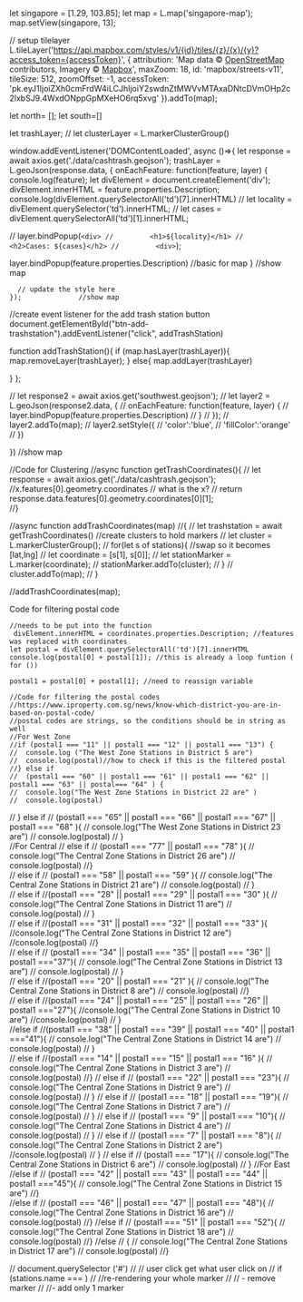   
let singapore = [1.29, 103.85];
let map = L.map('singapore-map');
map.setView(singapore, 13);

// setup tilelayer
L.tileLayer('https://api.mapbox.com/styles/v1/{id}/tiles/{z}/{x}/{y}?access_token={accessToken}', {
    attribution: 'Map data &copy; <a href="https://www.openstreetmap.org/copyright">OpenStreetMap</a> contributors, Imagery © <a href="https://www.mapbox.com/">Mapbox</a>',
    maxZoom: 18,
    id: 'mapbox/streets-v11',
    tileSize: 512,
    zoomOffset: -1,
    accessToken: 'pk.eyJ1IjoiZXh0cmFrdW4iLCJhIjoiY2swdnZtMWVvMTAxaDNtcDVmOHp2c2lxbSJ9.4WxdONppGpMXeHO6rq5xvg'
}).addTo(map);

let north= [];
let south=[]

let trashLayer;
// let clusterLayer = L.markerClusterGroup()

window.addEventListener('DOMContentLoaded', async ()=>{
    let response = await axios.get('./data/cashtrash.geojson');
    trashLayer = L.geoJson(response.data, {
        onEachFeature: function(feature, layer) {
            console.log(feature);
           let divElement = document.createElement('div');
           divElement.innerHTML = feature.properties.Description;
           console.log(divElement.querySelectorAll('td')[7].innerHTML)
  //          let locality = divElement.querySelector('td').innerHTML;
  //         let cases = divElement.querySelectorAll('td')[1].innerHTML;
            
   //        layer.bindPopup(`<div>
   //         <h1>${locality}</h1>
   //         <h2>Cases: ${cases}</h2>
   //         <div>`);

   layer.bindPopup(feature.properties.Description)
//basic for map
      }              //show map 

      // update the style here
    });              //show map   

//create event listener for the add trash station button
document.getElementById("btn-add-trashstation").addEventListener("click", addTrashStation)

function addTrashStation(){
  if (map.hasLayer(trashLayer)){
    map.removeLayer(trashLayer);
   } else{
   map.addLayer(trashLayer)
   
   }
};


//     let response2 = await axios.get('southwest.geojson');
 //    let layer2 = L.geoJson(response2.data, {
 //       onEachFeature: function(feature, layer) {
 //          layer.bindPopup(feature.properties.Description)
 //      }
 //   });
 //   layer2.addTo(map);
 //   layer2.setStyle({
 //       'color':'blue',
 //       'fillColor':'orange'
 //   })
    
}) //show map 





//Code for Clustering 
//async function getTrashCoordinates(){
//  let response = await axios.get('./data/cashtrash.geojson');
  //x.features[0].geometry.coordinates   // what is the x?
//  return response.data.features[0].geometry.coordinates[0][1];                     
//} 

//async function addTrashCoordinates(map)
//{
//  let trashstation = await getTrashCoordinates()
   //create clusters to hold markers 
//   let cluster = L.markerClusterGroup();
//   for(let s of stations){
     //swap so it becomes [lat,lng]
//     let coordinate = [s[1], s[0]];
//     let stationMarker = L.marker(coordinate);
//     stationMarker.addTo(cluster);
//   }
//   cluster.addTo(map);
//   }

//addTrashCoordinates(map);


Code for filtering postal code

    //needs to be put into the function
     divElement.innerHTML = coordinates.properties.Description; //features was replaced with coordinates
    let postal = divElement.querySelectorAll('td')[7].innerHTML
    console.log(postal[0] + postal[1]); //this is already a loop funtion ( for ())
    
    postal1 = postal[0] + postal[1]; //need to reassign variable 
    
    //Code for filtering the postal codes
    //https://www.iproperty.com.sg/news/know-which-district-you-are-in-based-on-postal-code/
    //postal codes are strings, so the conditions should be in string as well
    //For West Zone 
    //if (postal1 === "11" || postal1 === "12" || postal1 === "13") {
    //  console.log ("The West Zone Stations in District 5 are")
    //  console.log(postal)//how to check if this is the filtered postal
    //} else if 
    //  (postal1 === "60" || postal1 === "61" || postal1 === "62" || postal1 === "63" || postal=== "64" ) {
    //  console.log("The West Zone Stations in District 22 are" )
    //  console.log(postal)
   // } else if 
    //  (postal1 === "65" || postal1 === "66" || postal1 === "67" || postal1 === "68" ){
   //   console.log("The West Zone Stations in District 23 are")
    //  console.log(postal)
   // }  
    //For Central 
   // else if 
   //   (postal1 === "77" || postal1 === "78"  ){
   //   console.log("The Central Zone Stations in District 26 are")
   //   console.log(postal)
    //}  
   // else if 
    //  (postal1 === "58" || postal1 === "59"  ){
    //  console.log("The Central Zone Stations in District 21 are")
   //  console.log(postal)
   // }  
   // else if 
    //(postal1 === "28" || postal1 === "29" || postal1 === "30"  ){
   // console.log("The Central Zone Stations in District 11 are")
   // console.log(postal)
   // }  
   // else if 
    //(postal1 === "31" || postal1 === "32" || postal1 === "33"  ){
    //console.log("The Central Zone Stations in District 12 are")
    //console.log(postal)
    //}  
   // else if 
   // (postal1 === "34" || postal1 === "35" || postal1 === "36" || postal1 ==="37"){
   // console.log("The Central Zone Stations in District 13 are")
   // console.log(postal)
   // }  
  //  else if 
   //(postal1 === "20" || postal1 === "21" ){
   // console.log("The Central Zone Stations in District 8 are")
   // console.log(postal)
   //}  
  // else if 
   //(postal1 === "24" || postal1 === "25" || postal1 === "26" || postal1 ==="27"){
   //console.log("The Central Zone Stations in District 10 are")
   //console.log(postal)
  // }  
  //else if 
  //(postal1 === "38" || postal1 === "39" || postal1 === "40" || postal1 ==="41"){
   // console.log("The Central Zone Stations in District 14 are")
  //  console.log(postal)
 // }  
 // else if 
  //(postal1 === "14" || postal1 === "15" || postal1 === "16" ){
   // console.log("The Central Zone Stations in District 3 are")
  //  console.log(postal)
  //} 
 // else if 
 // (postal1 === "22" || postal1 === "23"){
 //   console.log("The Central Zone Stations in District 9 are")
  //  console.log(postal)
 // } 
 // else if 
 // (postal1 === "18" || postal1 === "19"){
 // console.log("The Central Zone Stations in District 7 are")
 // console.log(postal)
 // } 
 // else if 
 // (postal1 === "9" || postal1 === "10"){
 // console.log("The Central Zone Stations in District 4 are")
 // console.log(postal)
 // } 
 // else if 
 // (postal1 === "7" || postal1 === "8"){
 // console.log("The Central Zone Stations in District 2 are")
  //console.log(postal)
 // } 
 // else if 
 // (postal1 === "17"){
 // console.log("The Central Zone Stations in District 6 are")
 // console.log(postal)
 // } 
    //For East 
//else if 
 // (postal1 === "42" || postal1 === "43" || postal1 === "44" || postal1 ==="45"){
  //  console.log("The Central Zone Stations in District 15 are")
//}        
//else if 
//  (postal1 === "46" || postal1 === "47" || postal1 === "48"){
//    console.log("The Central Zone Stations in District 16 are")
//    console.log(postal)
//} 
//else if 
 //   (postal1 === "51" || postal1 === "52"){
 //     console.log("The Central Zone Stations in District 18 are")
 //     console.log(postal)
//} 
//else 
//  {
 //     console.log("The Central Zone Stations in District 17 are")
//      console.log(postal)
//} 

// document.querySelector ('#')
//         // user click get what user click on 
//         if (stations.name ===  )
//         //re-rendering your whole marker
//        // - remove marker 
//         //- add only 1 marker 